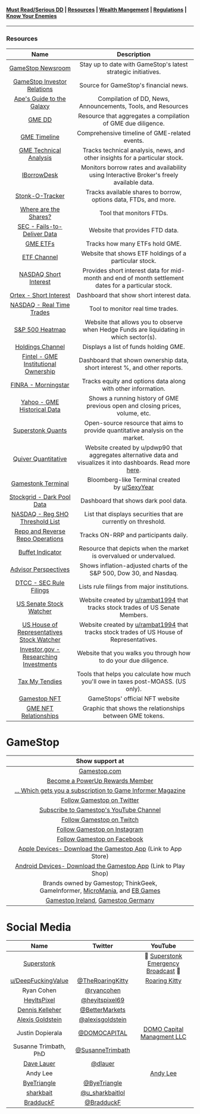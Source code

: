 #### [Must Read/Serious DD](index.md) | [Resources](resources.md) | [Wealth Mangement](wealth-management.md) | [Regulations](regulations.md) |  [Know Your Enemies](know-your-enemies.md) 

---

### Resources

| Name | Description |
| :---: | :---: |
| [GameStop Newsroom](https://gamestop.gcs-web.com/news-releases-0) | Stay up to date with GameStop's latest strategic initiatives. |
| [GameStop Investor Relations](https://gamestop.gcs-web.com/home) | Source for GameStop's financial news. |
| [Ape's Guide to the Galaxy](https://www.reddit.com/r/DDintoGME/comments/mnss65/the_apes_guide_to_the_galaxy_a_compilation_of_dds/?utm_medium=android_app&utm_source=share) | Compilation of DD, News, Announcements, Tools, and Resources |
| [GME DD](https://gmedd.com/) | Resource that aggregates a compilation of GME due diligence. |
| [GME Timeline](https://gmetimeline.com/) | Comprehensive timeline of GME-related events. |
| [GME Technical Analysis](https://www.investing.com/equities/gamestop-corp-technical) | Tracks technical analysis, news, and other insights for a particular stock. |
| [IBorrowDesk](https://iborrowdesk.com/report/GME) | Monitors borrow rates and availability using Interactive Broker's freely available data. |
| [Stonk-O-Tracker](https://gme.crazyawesomecompany.com/) | Tracks available shares to borrow, options data, FTDs, and more. |
| [Where are the Shares?](https://wherearetheshares.com/) | Tool that monitors FTDs. |
| [SEC - Fails-to-Deliver Data](https://www.sec.gov/data/foiadocsfailsdatahtm) | Website that provides FTD data. |
| [GME ETFs](https://www.etf.com/stock/GME) | Tracks how many ETFs hold GME. |
| [ETF Channel](https://www.etfchannel.com/symbol/gme/) | Website that shows ETF holdings of a particular stock. |
| [NASDAQ Short Interest](https://www.nasdaqtrader.com/Trader.aspx?id=ShortInterest#) | Provides short interest data for mid-month and end of month settlement dates for a particular stock. |
| [Ortex - Short Interest](https://www.ortex.com/symbol/NYSE/GME/short_interest) | Dashboard that show short interest data. |
| [NASDAQ - Real Time Trades](https://www.nasdaq.com/market-activity/stocks/gme/latest-real-time-trades) | Tool to monitor real time trades. |
| [S&P 500 Heatmap](https://finviz.com/map.ashx) | Website that allows you to observe when Hedge Funds are liquidating in which sector(s). |
| [Holdings Channel](https://www.holdingschannel.com/bystock/?symbol=gme) | Displays a list of funds holding GME. |
| [Fintel - GME Institutional Ownership](https://fintel.io/so/us/gme) | Dashboard that shown ownership data, short interest %, and other reports. |
| [FINRA - Morningstar](http://finra-markets.morningstar.com/MarketData/EquityOptions/detail.jsp?query=14%3A0P000002CH&sdkVersion=2.60.0) | Tracks equity and options data along with other information. |
| [Yahoo - GME Historical Data](https://finance.yahoo.com/quote/GME/history?p=GME) | Shows a running history of GME previous open and closing prices, volume, etc. |
| [Superstonk Quants](https://www.superstonkquant.org/) | Open-source resource that aims to provide quantitative analysis on the market. |
|[Quiver Quantitative](https://www.quiverquant.com/)|Website created by u/pdwp90 that aggregates alternative data and visualizes it into dashboards. Read more [here](https://www.reddit.com/r/Superstonk/comments/mlevq3/ive_been_scraping_data_used_by_hedge_funds_for/).|
| [Gamestonk Terminal](https://www.reddit.com/r/DDintoGME/comments/mxl0co/move_over_bloomberg_terminal_here_comes_gamestonk/) | Bloomberg-like Terminal created by [u/SexyYear](https://www.reddit.com/u/SexyYear/) |
| [Stockgrid - Dark Pool Data](https://www.stockgrid.io/darkpools) | Dashboard that shows dark pool data. |
| [NASDAQ - Reg SHO Threshold List](https://www.nasdaqtrader.com/Trader.aspx?id=RegSHOThreshold) | List that displays securities that are currently on threshold. |
| [Repo and Reverse Repo Operations](https://apps.newyorkfed.org/markets/autorates/tomo-results-display?SHOWMORE=TRUE&startDate=01/01/2000&enddate=01/01/2000) | Tracks ON-RRP and participants daily. |
| [Buffet Indicator](https://currentmarketvaluation.com/models/buffett-indicator.php) | Resource that depicts when the market is overvalued or undervalued. |
| [Advisor Perspectives](https://www.advisorperspectives.com/dshort/updates/2021/06/04/the-s-p-500-dow-and-nasdaq-since-their-2000-highs) | Shows inflation-adjusted charts of the S&P 500, Dow 30, and Nasdaq. |
| [DTCC - SEC Rule Filings](https://www.dtcc.com/legal/sec-rule-filings) | Lists rule filings from major institutions. |
| [US Senate Stock Watcher](https://senatestockwatcher.com/) | Website created by [u/rambat1994](https://www.reddit.com/u/rambat1994/) that tracks stock trades of US Senate Members. |
| [US House of Representatives Stock Watcher](https://housestockwatcher.com/) | Website created by [u/rambat1994](https://www.reddit.com/u/rambat1994/) that tracks stock trades of US House of Representatives. |
| [Investor.gov - Researching Investments](https://www.investor.gov/introduction-investing/getting-started/researching-investments) | Website that you walks you through how to do your due diligence. |
| [Tax My Tendies](https://taxmytendies.com/) | Tools that helps you calculate how much you'll owe in taxes post-MOASS. (US only). |
| [Gamestop NFT](https://nft.gamestop.com/) | GameStops' official NFT website |
| [GME NFT Relationships](https://github.com/schismsaints/GME_NFT) | Graphic that shows the relationships between GME tokens. |

# GameStop 
| Show support at | 
| :-: |
| [Gamestop.com](https://www.gamestop.com/) | 
| [Become a PowerUp Rewards Member](https://www.gamestop.com/poweruprewards/) | 
| [... Which gets you a subscription to Game Informer Magazine](https://www.gameinformer.com/) | 
| [Follow Gamestop on Twitter](https://twitter.com/GameStop) | 
| [Subscribe to Gamestop's YouTube Channel](https://www.youtube.com/user/gamestopvideo) | 
| [Follow Gamestop on Twitch](https://www.twitch.tv/gamestop) | 
| [Follow Gamestop on Instagram](https://www.instagram.com/gamestop/?hl=en) | 
| [Follow Gamestop on Facebook](https://www.facebook.com/GameStop) | 
| [Apple Devices- Download the Gamestop App](https://apps.apple.com/us/app/gamestop/id406033647) (Link to App Store) | 
| [Android Devices- Download the Gamestop App](https://play.google.com/store/apps/details?id=com.gamestop.powerup) (Link to Play Shop) |
| Brands owned by Gamestop; ThinkGeek, GameInformer, [MicroMania](https://www.micromania.fr/), and [EB Games](https://www.ebgames.ca/) |
| [Gamestop Ireland](https://www.gamestop.ie/), [Gamestop Germany](https://www.gamestop.de/) |
 
# Social Media
| Name | Twitter | YouTube |
| :-: | :-: | :-: |
| [Superstonk](https://www.reddit.com/r/Superstonk/) | | 🚨 [Superstonk Emergency Broadcast](https://www.youtube.com/channel/UCI4EET9NJPWxUuXGlG6fxPA) 🚨 |
| [u/DeepFuckingValue](https://www.reddit.com/user/DeepFuckingValue/) | [@TheRoaringKitty](https://twitter.com/theroaringkitty?lang=en) | [Roaring Kitty](https://www.youtube.com/channel/UC0patpmwYbhcEUap0bTX3JQ) |
| Ryan Cohen | [@ryancohen](https://twitter.com/ryancohen) |  |
| [HeyItsPixel](https://www.reddit.com/user/HeyItsPixeL/) | [@heyitspixel69](https://twitter.com/heyitspixel69) |  |
| [Dennis Kelleher](https://www.reddit.com/user/WallSt4MainSt/) | [@BetterMarkets](https://twitter.com/BetterMarkets) |  |
| [Alexis Goldstein](https://www.reddit.com/user/dontfightthevol/) | [@alexisgoldstein](https://twitter.com/alexisgoldstein) |  |
| Justin Dopierala | [@DOMOCAPITAL](https://twitter.com/DOMOCAPITAL) | [DOMO Capital Managment LLC](https://www.youtube.com/channel/UC3rCaBlsLlWJagcpbsais4w) |
| Susanne Trimbath, PhD | [@SusanneTrimbath](https://twitter.com/SusanneTrimbath) |  |
| [Dave Lauer](https://www.reddit.com/user/dlauer) | [@dlauer](https://twitter.com/dlauer) |  |
| Andy Lee |  | [Andy Lee](https://www.youtube.com/channel/UC2e4QZAVEXQyH7BXfEE1GyA) |
| [ByeTriangle](https://www.reddit.com/user/Bye_Triangle/) | [@ByeTriangle](https://twitter.com/ByeTriangle) | |
| [sharkbait](https://www.reddit.com/user/sharkbaitlol) | [@u_sharkbaitlol](https://twitter.com/u_sharkbaitlol) | |
| [BradduckF](https://www.reddit.com/user/Bradduck_Flyntmoore/) | [@BradduckF](https://twitter.com/BradduckF) | |

